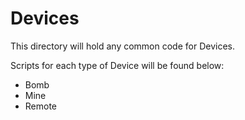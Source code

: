 # Devices

This directory will hold any common code for Devices.

Scripts for each type of Device will be found below:

* Bomb
* Mine
* Remote
